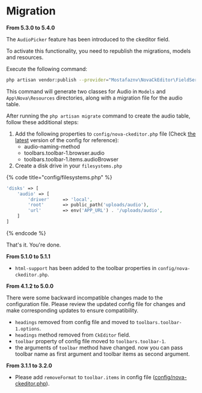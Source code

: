 # Migration

**From 5.3.0 to 5.4.0**

The `AudioPicker` feature has been introduced to the ckeditor field.

To activate this functionality, you need to republish the migrations, models and resources.

Execute the following command:

```sh
php artisan vendor:publish --provider="Mostafaznv\NovaCkEditor\FieldServiceProvider"
```

This command will generate two classes for Audio in `Models` and `App\Nova\Resources` directories, along with a migration file for the audio table.



After running the `php artisan migrate` command to create the audio table, follow these additional steps:

1. Add the following properties to `config/nova-ckeditor.php` file (Check [the latest](https://github.com/mostafaznv/nova-ckeditor/blob/master/config/nova-ckeditor.php) version of the config for reference):
   * audio-naming-method
   * toolbars.toolbar-1.browser.audio
   * toolbars.toolbar-1.items.audioBrowser
2. Create a disk drive in your `filesystems.php`

{% code title="config/filesystems.php" %}
```php
'disks' => [
    'audio' => [
        'driver'     => 'local',
        'root'       => public_path('uploads/audio'),
        'url'        => env('APP_URL') . '/uploads/audio',
    ]
]
```
{% endcode %}



That's it. You're done.



**From 5.1.0 to 5.1.1**

* `html-support` has been added to the toolbar properties in `config/nova-ckeditor.php`.

**From 4.1.2 to 5.0.0**

There were some backward incompatible changes made to the configuration file. Please review the updated config file for changes and make corresponding updates to ensure compatibility.

* `headings` removed from config file and moved to `toolbars.toolbar-1.options`.
* `headings` method removed from `CkEditor` field.
* `toolbar` property of config file moved to `toolbars.toolbar-1`.
* the arguments of `toolbar` method have changed. now you can pass toolbar name as first argument and toolbar items as second argument.

**From 3.1.1 to 3.2.0**

* Please add `removeFormat` to `toolbar.items` in config file ([config/nova-ckeditor.php](https://github.com/mostafaznv/nova-ckeditor/blob/master/config/nova-ckeditor.php)).



